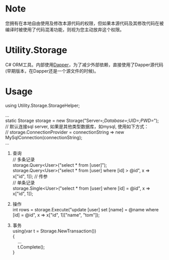 # Note
您拥有在本地自由使用及修改本源代码的权限，但如果本源代码及其修改代码在被编译时被使用了代码混淆功能，则视为您主动放弃这个权限。

# Utility.Storage
C# ORM工具。内部使用[Dapper](https://github.com/StackExchange/Dapper)，为了减少外部依赖，直接使用了Dapper源代码(早期版本，在Dapper还是一个源文件的时候)。

# Usage

using Utility.Storage.StorageHelper;

...  
static Storage storage = new Storage("Server=*;Database=*;UID=*;PWD=*");  
// 默认连接sql server, 如果是其他类型数据库，如mysql, 使用如下方式：  
// storage.ConnectionProvider = connectionString => new MySqlConnection(connectionString);  
...

1. 查询  
// 多条记录  
storage.Query&lt;User&gt;("select * from [user]");  
storage.Query&lt;User&gt;("select * from [user] where [id] > @id", x => x["id", 1]); // 传参  
// 单条记录  
storage.Single&lt;User&gt;("select * from [user] where [id] = @id", x => x["id", 1]);  

2. 操作  
int rows = storage.Execute("update [user] set [name] = @name where [id] = @id", x => x["id", 1]["name", "tom"]);  

3. 事务  
using(var t = Storage.NewTransaction())  
{  
   &nbsp;&nbsp;&nbsp;&nbsp;...  
   &nbsp;&nbsp;&nbsp;&nbsp;t.Complete();  
}  
